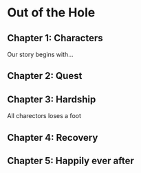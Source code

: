 # Out of the Hole

## Chapter 1: Characters

Our story begins with...


## Chapter 2: Quest


## Chapter 3: Hardship
All charectors loses a foot
## Chapter 4: Recovery


## Chapter 5: Happily ever after

